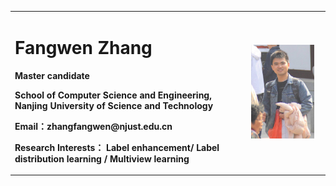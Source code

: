 
<table border="0">
  <tr>
    <td width="75%">
      <h1>Fangwen Zhang</h1>
      <p><b>Master candidate</b></p>
      <p><b>School of Computer Science and Engineering, Nanjing University of Science and Technology</b></p>
      <p><b>Email：zhangfangwen@njust.edu.cn</b></p>
      <p><b>Research Interests： Label enhancement/ Label distribution learning / Multiview learning</b></p>
    </td>
    <td width="25%">
      <img src="/fangwen2.jpg" width="90%">     
    </td>
  </tr>
</table>
